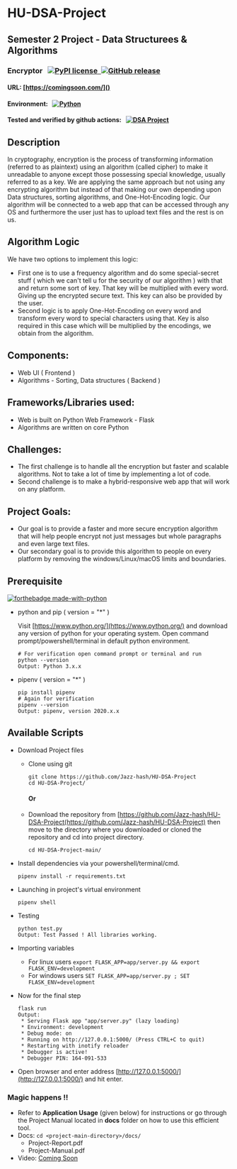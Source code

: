 # HU-DSA-Project

## Semester 2 Project - Data Structurees & Algorithms

### Encryptor &nbsp;&nbsp;[![PyPI license](https://img.shields.io/pypi/l/ansicolortags.svg) &nbsp;![GitHub release](https://img.shields.io/github/release/Jazz-hash/HU-PFun-Project)](https://github.com/Jazz-hash/HU-PFun-Project)

#### URL: [https://comingsoon.com/]()

#### Environment: &nbsp; [![Python](https://img.shields.io/badge/Python-3.2%20and%20above-blue.svg)](https://pypi.org/project/pip/)

#### Tested and verified by github actions: &nbsp; [![DSA Project](https://github.com/Jazz-hash/HU-DSA-Project/actions/workflows/main.yml/badge.svg)](https://github.com/Jazz-hash/HU-DSA-Project/actions/workflows/main.yml)

## Description

In cryptography, encryption is the process of transforming information (referred to as plaintext) using an algorithm (called cipher) to make it unreadable to anyone except those possessing special knowledge, usually referred to as a key. We are applying the same approach but not using any encrypting algorithm but instead of that making our own depending upon Data structures, sorting algorithms, and One-Hot-Encoding logic. Our algorithm will be connected to a web app that can be accessed through any OS and furthermore the user just has to upload text files and the rest is on us.

## Algorithm Logic

We have two options to implement this logic:

- First one is to use a frequency algorithm and do some special-secret stuff ( which we can't tell u for the security of our algorithm ) with that and return some sort of key. That key will be multiplied with every word. Giving up the encrypted secure text. This key can also be provided by the user.
- Second logic is to apply One-Hot-Encoding on every word and transform every word to special characters using that. Key is also required in this case which will be multiplied by the encodings, we obtain from the algorithm.

## Components:

- Web UI ( Frontend )
- Algorithms - Sorting, Data structures ( Backend )

## Frameworks/Libraries used:

- Web is built on Python Web Framework - Flask
- Algorithms are written on core Python

## Challenges:

- The first challenge is to handle all the encryption but faster and scalable algorithms. Not to take a lot of time by implementing a lot of code.
- Second challenge is to make a hybrid-responsive web app that will work on any platform.

## Project Goals:

- Our goal is to provide a faster and more secure encryption algorithm that will help people encrypt not just messages but whole paragraphs and even large text files.
- Our secondary goal is to provide this algorithm to people on every platform by removing the windows/Linux/macOS limits and boundaries.

## Prerequisite

[![forthebadge made-with-python](http://ForTheBadge.com/images/badges/made-with-python.svg)](https://www.python.org/)

- python and pip ( version = "\*" )

  Visit [https://www.python.org/](https://www.python.org/) and download any version of python for your operating system.
  Open command prompt/powershell/terminal in default python environment.

  ```
  # For verification open command prompt or terminal and run
  python --version
  Output: Python 3.x.x
  ```

- pipenv ( version = "\*" )
  ```
  pip install pipenv
  # Again for verification
  pipenv --version
  Output: pipenv, version 2020.x.x
  ```

## Available Scripts

- Download Project files

  - Clone using git
    ```
    git clone https://github.com/Jazz-hash/HU-DSA-Project
    cd HU-DSA-Project/
    ```
    #### Or
  - Download the repository from [https://github.com/Jazz-hash/HU-DSA-Project(https://github.com/Jazz-hash/HU-DSA-Project) then move to the directory where you downloaded or cloned the repository and cd into project directory.

    `cd HU-DSA-Project-main/`

- Install dependencies via your powershell/terminal/cmd.
  ```
  pipenv install -r requirements.txt
  ```
- Launching in project's virtual environment
  ```
  pipenv shell
  ```
- Testing
  ```
  python test.py
  Output: Test Passed ! All libraries working.
  ```
- Importing variables
  - For linux users
    `export FLASK_APP=app/server.py && export FLASK_ENV=development`
  - For windows users
    `SET FLASK_APP=app/server.py ; SET FLASK_ENV=development`
- Now for the final step

  ```
  flask run
  Output:
   * Serving Flask app "app/server.py" (lazy loading)
   * Environment: development
   * Debug mode: on
   * Running on http://127.0.0.1:5000/ (Press CTRL+C to quit)
   * Restarting with inotify reloader
   * Debugger is active!
   * Debugger PIN: 164-091-533
  ```

- Open browser and enter address [http://127.0.0.1:5000/](http://127.0.0.1:5000/) and hit enter.

### Magic happens !!

- Refer to <b>Application Usage</b> (given below) for instructions or go through the Project Manual located in <b>docs</b> folder on how to use this efficient tool.
- Docs: `cd <project-main-directory>/docs/`
  - Project-Report.pdf
  - Project-Manual.pdf
- Video: [Coming Soon]()
